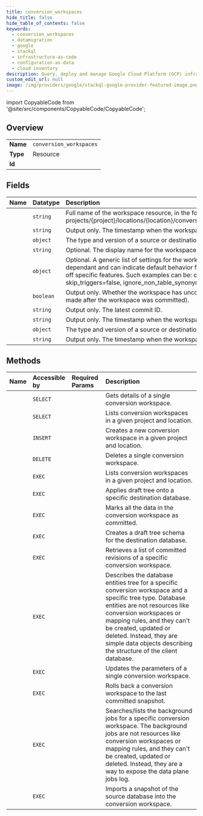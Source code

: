```yaml
---
title: conversion_workspaces
hide_title: false
hide_table_of_contents: false
keywords:
  - conversion_workspaces
  - datamigration
  - google    
  - stackql
  - infrastructure-as-code
  - configuration-as-data
  - cloud inventory
description: Query, deploy and manage Google Cloud Platform (GCP) infrastructure and resources using SQL
custom_edit_url: null
image: /img/providers/google/stackql-google-provider-featured-image.png
---
```


import CopyableCode from '@site/src/components/CopyableCode/CopyableCode';




## Overview
<table><tbody>
<tr><td><b>Name</b></td><td><code>conversion_workspaces</code></td></tr>
<tr><td><b>Type</b></td><td>Resource</td></tr>
<tr><td><b>Id</b></td><td><CopyableCode code="datamigration.conversion_workspaces" /></td></tr>
</tbody></table>

## Fields
| Name | Datatype | Description |
|:-----|:---------|:------------|
| <CopyableCode code="name" /> | `string` | Full name of the workspace resource, in the form of: projects/&#123;project&#125;/locations/&#123;location&#125;/conversionWorkspaces/&#123;conversion_workspace&#125;. |
| <CopyableCode code="createTime" /> | `string` | Output only. The timestamp when the workspace resource was created. |
| <CopyableCode code="destination" /> | `object` | The type and version of a source or destination database. |
| <CopyableCode code="displayName" /> | `string` | Optional. The display name for the workspace. |
| <CopyableCode code="globalSettings" /> | `object` | Optional. A generic list of settings for the workspace. The settings are database pair dependant and can indicate default behavior for the mapping rules engine or turn on or off specific features. Such examples can be: convert_foreign_key_to_interleave=true, skip_triggers=false, ignore_non_table_synonyms=true |
| <CopyableCode code="hasUncommittedChanges" /> | `boolean` | Output only. Whether the workspace has uncommitted changes (changes which were made after the workspace was committed). |
| <CopyableCode code="latestCommitId" /> | `string` | Output only. The latest commit ID. |
| <CopyableCode code="latestCommitTime" /> | `string` | Output only. The timestamp when the workspace was committed. |
| <CopyableCode code="source" /> | `object` | The type and version of a source or destination database. |
| <CopyableCode code="updateTime" /> | `string` | Output only. The timestamp when the workspace resource was last updated. |
## Methods
| Name | Accessible by | Required Params | Description |
|:-----|:--------------|:----------------|:------------|
| <CopyableCode code="get" /> | `SELECT` | <CopyableCode code="conversionWorkspacesId, locationsId, projectsId" /> | Gets details of a single conversion workspace. |
| <CopyableCode code="list" /> | `SELECT` | <CopyableCode code="locationsId, projectsId" /> | Lists conversion workspaces in a given project and location. |
| <CopyableCode code="create" /> | `INSERT` | <CopyableCode code="locationsId, projectsId" /> | Creates a new conversion workspace in a given project and location. |
| <CopyableCode code="delete" /> | `DELETE` | <CopyableCode code="conversionWorkspacesId, locationsId, projectsId" /> | Deletes a single conversion workspace. |
| <CopyableCode code="_list" /> | `EXEC` | <CopyableCode code="locationsId, projectsId" /> | Lists conversion workspaces in a given project and location. |
| <CopyableCode code="apply" /> | `EXEC` | <CopyableCode code="conversionWorkspacesId, locationsId, projectsId" /> | Applies draft tree onto a specific destination database. |
| <CopyableCode code="commit" /> | `EXEC` | <CopyableCode code="conversionWorkspacesId, locationsId, projectsId" /> | Marks all the data in the conversion workspace as committed. |
| <CopyableCode code="convert" /> | `EXEC` | <CopyableCode code="conversionWorkspacesId, locationsId, projectsId" /> | Creates a draft tree schema for the destination database. |
| <CopyableCode code="describe_conversion_workspace_revisions" /> | `EXEC` | <CopyableCode code="conversionWorkspacesId, locationsId, projectsId" /> | Retrieves a list of committed revisions of a specific conversion workspace. |
| <CopyableCode code="describe_database_entities" /> | `EXEC` | <CopyableCode code="conversionWorkspacesId, locationsId, projectsId" /> | Describes the database entities tree for a specific conversion workspace and a specific tree type. Database entities are not resources like conversion workspaces or mapping rules, and they can't be created, updated or deleted. Instead, they are simple data objects describing the structure of the client database. |
| <CopyableCode code="patch" /> | `EXEC` | <CopyableCode code="conversionWorkspacesId, locationsId, projectsId" /> | Updates the parameters of a single conversion workspace. |
| <CopyableCode code="rollback" /> | `EXEC` | <CopyableCode code="conversionWorkspacesId, locationsId, projectsId" /> | Rolls back a conversion workspace to the last committed snapshot. |
| <CopyableCode code="search_background_jobs" /> | `EXEC` | <CopyableCode code="conversionWorkspacesId, locationsId, projectsId" /> | Searches/lists the background jobs for a specific conversion workspace. The background jobs are not resources like conversion workspaces or mapping rules, and they can't be created, updated or deleted. Instead, they are a way to expose the data plane jobs log. |
| <CopyableCode code="seed" /> | `EXEC` | <CopyableCode code="conversionWorkspacesId, locationsId, projectsId" /> | Imports a snapshot of the source database into the conversion workspace. |
